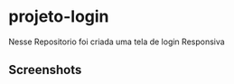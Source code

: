 # projeto-login
 Nesse Repositorio foi criada uma tela de login Responsiva


## Screenshots

<img widht="470" height="300" scr="https://github.com/emmanuelmarcosdeoliveira/projeto-login/blob/main/testegif.gif">
